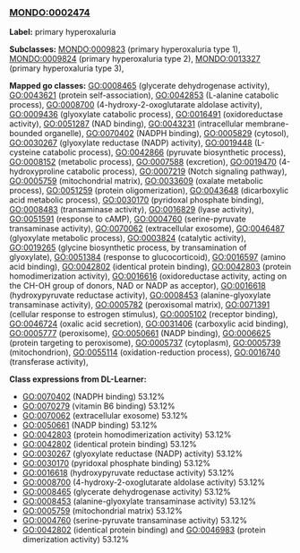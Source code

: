 
### [MONDO:0002474](http://purl.obolibrary.org/obo/MONDO_0002474)
**Label:** primary hyperoxaluria

**Subclasses:** [MONDO:0009823](http://purl.obolibrary.org/obo/MONDO_0009823) (primary hyperoxaluria type 1), [MONDO:0009824](http://purl.obolibrary.org/obo/MONDO_0009824) (primary hyperoxaluria type 2), [MONDO:0013327](http://purl.obolibrary.org/obo/MONDO_0013327) (primary hyperoxaluria type 3), 

**Mapped go classes:** [GO:0008465](http://purl.obolibrary.org/obo/GO_0008465) (glycerate dehydrogenase activity), [GO:0043621](http://purl.obolibrary.org/obo/GO_0043621) (protein self-association), [GO:0042853](http://purl.obolibrary.org/obo/GO_0042853) (L-alanine catabolic process), [GO:0008700](http://purl.obolibrary.org/obo/GO_0008700) (4-hydroxy-2-oxoglutarate aldolase activity), [GO:0009436](http://purl.obolibrary.org/obo/GO_0009436) (glyoxylate catabolic process), [GO:0016491](http://purl.obolibrary.org/obo/GO_0016491) (oxidoreductase activity), [GO:0051287](http://purl.obolibrary.org/obo/GO_0051287) (NAD binding), [GO:0043231](http://purl.obolibrary.org/obo/GO_0043231) (intracellular membrane-bounded organelle), [GO:0070402](http://purl.obolibrary.org/obo/GO_0070402) (NADPH binding), [GO:0005829](http://purl.obolibrary.org/obo/GO_0005829) (cytosol), [GO:0030267](http://purl.obolibrary.org/obo/GO_0030267) (glyoxylate reductase (NADP) activity), [GO:0019448](http://purl.obolibrary.org/obo/GO_0019448) (L-cysteine catabolic process), [GO:0042866](http://purl.obolibrary.org/obo/GO_0042866) (pyruvate biosynthetic process), [GO:0008152](http://purl.obolibrary.org/obo/GO_0008152) (metabolic process), [GO:0007588](http://purl.obolibrary.org/obo/GO_0007588) (excretion), [GO:0019470](http://purl.obolibrary.org/obo/GO_0019470) (4-hydroxyproline catabolic process), [GO:0007219](http://purl.obolibrary.org/obo/GO_0007219) (Notch signaling pathway), [GO:0005759](http://purl.obolibrary.org/obo/GO_0005759) (mitochondrial matrix), [GO:0033609](http://purl.obolibrary.org/obo/GO_0033609) (oxalate metabolic process), [GO:0051259](http://purl.obolibrary.org/obo/GO_0051259) (protein oligomerization), [GO:0043648](http://purl.obolibrary.org/obo/GO_0043648) (dicarboxylic acid metabolic process), [GO:0030170](http://purl.obolibrary.org/obo/GO_0030170) (pyridoxal phosphate binding), [GO:0008483](http://purl.obolibrary.org/obo/GO_0008483) (transaminase activity), [GO:0016829](http://purl.obolibrary.org/obo/GO_0016829) (lyase activity), [GO:0051591](http://purl.obolibrary.org/obo/GO_0051591) (response to cAMP), [GO:0004760](http://purl.obolibrary.org/obo/GO_0004760) (serine-pyruvate transaminase activity), [GO:0070062](http://purl.obolibrary.org/obo/GO_0070062) (extracellular exosome), [GO:0046487](http://purl.obolibrary.org/obo/GO_0046487) (glyoxylate metabolic process), [GO:0003824](http://purl.obolibrary.org/obo/GO_0003824) (catalytic activity), [GO:0019265](http://purl.obolibrary.org/obo/GO_0019265) (glycine biosynthetic process, by transamination of glyoxylate), [GO:0051384](http://purl.obolibrary.org/obo/GO_0051384) (response to glucocorticoid), [GO:0016597](http://purl.obolibrary.org/obo/GO_0016597) (amino acid binding), [GO:0042802](http://purl.obolibrary.org/obo/GO_0042802) (identical protein binding), [GO:0042803](http://purl.obolibrary.org/obo/GO_0042803) (protein homodimerization activity), [GO:0016616](http://purl.obolibrary.org/obo/GO_0016616) (oxidoreductase activity, acting on the CH-OH group of donors, NAD or NADP as acceptor), [GO:0016618](http://purl.obolibrary.org/obo/GO_0016618) (hydroxypyruvate reductase activity), [GO:0008453](http://purl.obolibrary.org/obo/GO_0008453) (alanine-glyoxylate transaminase activity), [GO:0005782](http://purl.obolibrary.org/obo/GO_0005782) (peroxisomal matrix), [GO:0071391](http://purl.obolibrary.org/obo/GO_0071391) (cellular response to estrogen stimulus), [GO:0005102](http://purl.obolibrary.org/obo/GO_0005102) (receptor binding), [GO:0046724](http://purl.obolibrary.org/obo/GO_0046724) (oxalic acid secretion), [GO:0031406](http://purl.obolibrary.org/obo/GO_0031406) (carboxylic acid binding), [GO:0005777](http://purl.obolibrary.org/obo/GO_0005777) (peroxisome), [GO:0050661](http://purl.obolibrary.org/obo/GO_0050661) (NADP binding), [GO:0006625](http://purl.obolibrary.org/obo/GO_0006625) (protein targeting to peroxisome), [GO:0005737](http://purl.obolibrary.org/obo/GO_0005737) (cytoplasm), [GO:0005739](http://purl.obolibrary.org/obo/GO_0005739) (mitochondrion), [GO:0055114](http://purl.obolibrary.org/obo/GO_0055114) (oxidation-reduction process), [GO:0016740](http://purl.obolibrary.org/obo/GO_0016740) (transferase activity), 

**Class expressions from DL-Learner:**

- [GO:0070402](http://purl.obolibrary.org/obo/GO_0070402) (NADPH binding) 53.12%
- [GO:0070279](http://purl.obolibrary.org/obo/GO_0070279) (vitamin B6 binding) 53.12%
- [GO:0070062](http://purl.obolibrary.org/obo/GO_0070062) (extracellular exosome) 53.12%
- [GO:0050661](http://purl.obolibrary.org/obo/GO_0050661) (NADP binding) 53.12%
- [GO:0042803](http://purl.obolibrary.org/obo/GO_0042803) (protein homodimerization activity) 53.12%
- [GO:0042802](http://purl.obolibrary.org/obo/GO_0042802) (identical protein binding) 53.12%
- [GO:0030267](http://purl.obolibrary.org/obo/GO_0030267) (glyoxylate reductase (NADP) activity) 53.12%
- [GO:0030170](http://purl.obolibrary.org/obo/GO_0030170) (pyridoxal phosphate binding) 53.12%
- [GO:0016618](http://purl.obolibrary.org/obo/GO_0016618) (hydroxypyruvate reductase activity) 53.12%
- [GO:0008700](http://purl.obolibrary.org/obo/GO_0008700) (4-hydroxy-2-oxoglutarate aldolase activity) 53.12%
- [GO:0008465](http://purl.obolibrary.org/obo/GO_0008465) (glycerate dehydrogenase activity) 53.12%
- [GO:0008453](http://purl.obolibrary.org/obo/GO_0008453) (alanine-glyoxylate transaminase activity) 53.12%
- [GO:0005759](http://purl.obolibrary.org/obo/GO_0005759) (mitochondrial matrix) 53.12%
- [GO:0004760](http://purl.obolibrary.org/obo/GO_0004760) (serine-pyruvate transaminase activity) 53.12%
- [GO:0042802](http://purl.obolibrary.org/obo/GO_0042802) (identical protein binding) and [GO:0046983](http://purl.obolibrary.org/obo/GO_0046983) (protein dimerization activity) 53.12%


